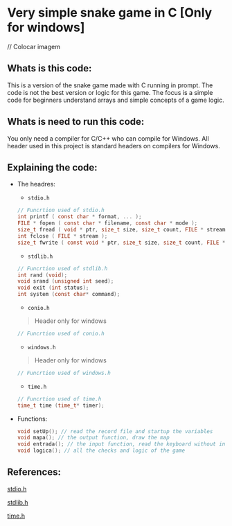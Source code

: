 # Very simple snake game in C [Only for windows]

// Colocar imagem

## Whats is this code:

This is a version of the snake game made with C running in prompt. The code is not the best version or logic for this game. The focus is a simple code for beginners understand arrays and simple concepts of a game logic.

## Whats is need to run this code:

You only need a compiler for C/C++ who can compile for Windows. All header used in this project is standard headers on compilers for Windows.

## Explaining the code:

- The headres:
    - ```stdio.h```
    
    ```c
    // Funcrtion used of stdio.h
    int printf ( const char * format, ... );
    FILE * fopen ( const char * filename, const char * mode );
    size_t fread ( void * ptr, size_t size, size_t count, FILE * stream );
    int fclose ( FILE * stream );
    size_t fwrite ( const void * ptr, size_t size, size_t count, FILE * stream );
    ```
    - ```stdlib.h```
    ```c
    // Funcrtion used of stdlib.h
    int rand (void);
    void srand (unsigned int seed);
    void exit (int status);
    int system (const char* command);
    ```
    - ```conio.h```
    
    >Header only for windows
    ```c
    // Funcrtion used of conio.h
    
    ```
    - ```windows.h```
    
    >Header only for windows
    ```c
    // Funcrtion used of windows.h
    
    ```
    - ```time.h```
    ```c
    // Funcrtion used of time.h
    time_t time (time_t* timer);
    
    ```
- Functions:
    ```c
    void setUp(); // read the record file and startup the variables
    void mapa(); // the output function, draw the map
    void entrada(); // the input function, read the keyboard without interruptions
    void logica(); // all the checks and logic of the game    
    ```






## References:

[stdio.h](http://www.cplusplus.com/reference/cstdio/)

[stdlib.h](http://www.cplusplus.com/reference/cstdlib/)

[time.h](http://www.cplusplus.com/reference/ctime/)